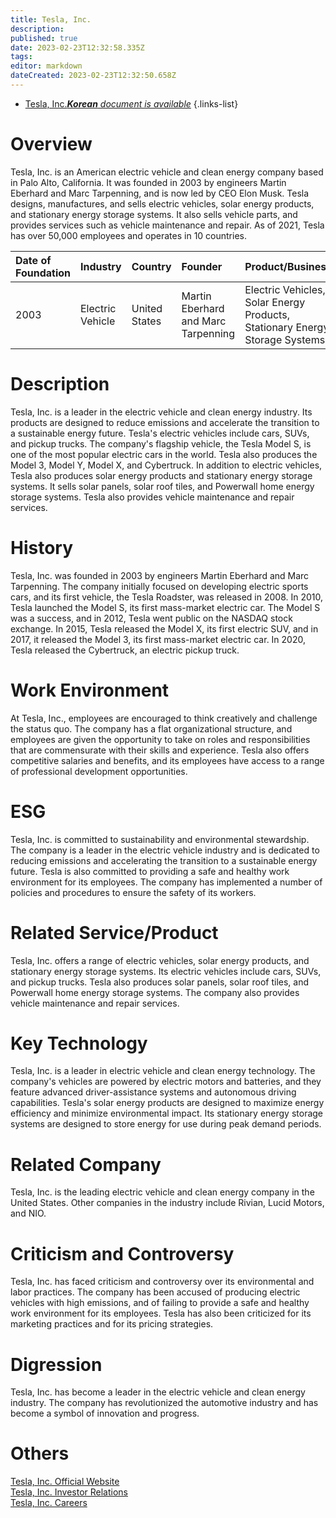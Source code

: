 ```yaml
---
title: Tesla, Inc.
description: 
published: true
date: 2023-02-23T12:32:58.335Z
tags: 
editor: markdown
dateCreated: 2023-02-23T12:32:50.658Z
---
```


- [Tesla, Inc.***Korean** document is available*](/ko/Knowledge-base/Dictionary/Company/tesla-inc-)
{.links-list}


# Overview
Tesla, Inc. is an American electric vehicle and clean energy company based in Palo Alto, California. It was founded in 2003 by engineers Martin Eberhard and Marc Tarpenning, and is now led by CEO Elon Musk. Tesla designs, manufactures, and sells electric vehicles, solar energy products, and stationary energy storage systems. It also sells vehicle parts, and provides services such as vehicle maintenance and repair. As of 2021, Tesla has over 50,000 employees and operates in 10 countries. 

| Date of Foundation | Industry | Country | Founder | Product/Business | Number of Employees | Location of Headquarters | Company Website 
| :--- | :--- | :--- | :--- | :--- | :--- | :--- | :---
| 2003 | Electric Vehicle | United States | Martin Eberhard and Marc Tarpenning | Electric Vehicles, Solar Energy Products, Stationary Energy Storage Systems | 50,000+ | Palo Alto, California | [www.tesla.com](https://www.tesla.com)

# Description
Tesla, Inc. is a leader in the electric vehicle and clean energy industry. Its products are designed to reduce emissions and accelerate the transition to a sustainable energy future. Tesla's electric vehicles include cars, SUVs, and pickup trucks. The company's flagship vehicle, the Tesla Model S, is one of the most popular electric cars in the world. Tesla also produces the Model 3, Model Y, Model X, and Cybertruck. In addition to electric vehicles, Tesla also produces solar energy products and stationary energy storage systems. It sells solar panels, solar roof tiles, and Powerwall home energy storage systems. Tesla also provides vehicle maintenance and repair services. 

# History
Tesla, Inc. was founded in 2003 by engineers Martin Eberhard and Marc Tarpenning. The company initially focused on developing electric sports cars, and its first vehicle, the Tesla Roadster, was released in 2008. In 2010, Tesla launched the Model S, its first mass-market electric car. The Model S was a success, and in 2012, Tesla went public on the NASDAQ stock exchange. In 2015, Tesla released the Model X, its first electric SUV, and in 2017, it released the Model 3, its first mass-market electric car. In 2020, Tesla released the Cybertruck, an electric pickup truck. 

# Work Environment
At Tesla, Inc., employees are encouraged to think creatively and challenge the status quo. The company has a flat organizational structure, and employees are given the opportunity to take on roles and responsibilities that are commensurate with their skills and experience. Tesla also offers competitive salaries and benefits, and its employees have access to a range of professional development opportunities. 

# ESG
Tesla, Inc. is committed to sustainability and environmental stewardship. The company is a leader in the electric vehicle industry and is dedicated to reducing emissions and accelerating the transition to a sustainable energy future. Tesla is also committed to providing a safe and healthy work environment for its employees. The company has implemented a number of policies and procedures to ensure the safety of its workers. 

# Related Service/Product
Tesla, Inc. offers a range of electric vehicles, solar energy products, and stationary energy storage systems. Its electric vehicles include cars, SUVs, and pickup trucks. Tesla also produces solar panels, solar roof tiles, and Powerwall home energy storage systems. The company also provides vehicle maintenance and repair services. 

# Key Technology
Tesla, Inc. is a leader in electric vehicle and clean energy technology. The company's vehicles are powered by electric motors and batteries, and they feature advanced driver-assistance systems and autonomous driving capabilities. Tesla's solar energy products are designed to maximize energy efficiency and minimize environmental impact. Its stationary energy storage systems are designed to store energy for use during peak demand periods. 

# Related Company
Tesla, Inc. is the leading electric vehicle and clean energy company in the United States. Other companies in the industry include Rivian, Lucid Motors, and NIO. 

# Criticism and Controversy
Tesla, Inc. has faced criticism and controversy over its environmental and labor practices. The company has been accused of producing electric vehicles with high emissions, and of failing to provide a safe and healthy work environment for its employees. Tesla has also been criticized for its marketing practices and for its pricing strategies. 

# Digression
Tesla, Inc. has become a leader in the electric vehicle and clean energy industry. The company has revolutionized the automotive industry and has become a symbol of innovation and progress. 

# Others
[Tesla, Inc. Official Website](https://www.tesla.com)  
[Tesla, Inc. Investor Relations](https://ir.tesla.com)  
[Tesla, Inc. Careers](https://www.tesla.com/careers)